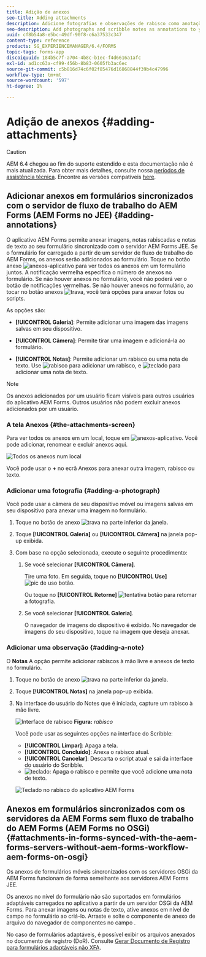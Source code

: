 ```yaml
---
title: Adição de anexos
seo-title: Adding attachments
description: Adicione fotografias e observações de rabisco como anotações à sua tarefa no aplicativo AEM Forms
seo-description: Add photographs and scribble notes as annotations to your task in the AEM Forms app
uuid: cf8b54a8-e5bc-49df-90f8-c6a37533c347
content-type: reference
products: SG_EXPERIENCEMANAGER/6.4/FORMS
topic-tags: forms-app
discoiquuid: 184b5c7f-a704-4b8c-b1ec-f4d6616a1afc
exl-id: ad1cc63a-cf99-456b-8b83-0605fb3ac6ec
source-git-commit: c5b816d74c6f02f85476d16868844f39b4c47996
workflow-type: tm+mt
source-wordcount: '597'
ht-degree: 1%

---
```


# Adição de anexos {#adding-attachments}

>[!CAUTION]
>
>AEM 6.4 chegou ao fim do suporte estendido e esta documentação não é mais atualizada. Para obter mais detalhes, consulte nossa [períodos de assistência técnica](https://helpx.adobe.com/br/support/programs/eol-matrix.html). Encontre as versões compatíveis [here](https://experienceleague.adobe.com/docs/).

## Adicionar anexos em formulários sincronizados com o servidor de fluxo de trabalho do AEM Forms (AEM Forms no JEE) {#adding-annotations}

O aplicativo AEM Forms permite anexar imagens, notas rabiscadas e notas de texto ao seu formulário sincronizado com o servidor AEM Forms JEE. Se o formulário for carregado a partir de um servidor de fluxo de trabalho do AEM Forms, os anexos serão adicionados ao formulário. Toque no botão anexo ![anexos-aplicativo](assets/attachments-app.png) para ver todos os anexos em um formulário juntos. A notificação vermelha especifica o número de anexos no formulário. Se não houver anexos no formulário, você não poderá ver o botão de notificações vermelhas. Se não houver anexos no formulário, ao tocar no botão anexos ![trava](assets/attch.png), você terá opções para anexar fotos ou scripts.

As opções são:

* **[!UICONTROL Galeria]**: Permite adicionar uma imagem das imagens salvas em seu dispositivo.

* **[!UICONTROL Câmera]**: Permite tirar uma imagem e adicioná-la ao formulário.

* **[!UICONTROL Notas]**: Permite adicionar um rabisco ou uma nota de texto. Use ![rabisco](assets/scribble.png) para adicionar um rabisco, e ![teclado](assets/keyboard.png) para adicionar uma nota de texto.

>[!NOTE]
>
>Os anexos adicionados por um usuário ficam visíveis para outros usuários do aplicativo AEM Forms. Outros usuários não podem excluir anexos adicionados por um usuário.

### A tela Anexos {#the-attachments-screen}

Para ver todos os anexos em um local, toque em ![anexos-aplicativo](assets/attachments-app.png). Você pode adicionar, renomear e excluir anexos aqui.

![Todos os anexos num local](assets/attachments-screen.png)

Você pode usar o **+** no ecrã Anexos para anexar outra imagem, rabisco ou texto.

### Adicionar uma fotografia {#adding-a-photograph}

Você pode usar a câmera de seu dispositivo móvel ou imagens salvas em seu dispositivo para anexar uma imagem no formulário.

1. Toque no botão de anexo ![trava](assets/attch.png) na parte inferior da janela.
1. Toque **[!UICONTROL Galeria]** ou **[!UICONTROL Câmera]** na janela pop-up exibida.
1. Com base na opção selecionada, execute o seguinte procedimento:

   1. Se você selecionar **[!UICONTROL Câmera]**.

      Tire uma foto. Em seguida, toque no **[!UICONTROL Use]** ![pic de uso](assets/use-pic.png) botão.

      Ou toque no **[!UICONTROL Retorne]** ![tentativa](assets/retake.png) botão para retomar a fotografia.

   1. Se você selecionar **[!UICONTROL Galeria]**.

      O navegador de imagens do dispositivo é exibido. No navegador de imagens do seu dispositivo, toque na imagem que deseja anexar.

### Adicionar uma observação {#adding-a-note}

O **Notas** A opção permite adicionar rabiscos à mão livre e anexos de texto no formulário.

1. Toque no botão de anexo ![trava](assets/attch.png) na parte inferior da janela.
1. Toque **[!UICONTROL Notas]** na janela pop-up exibida.
1. Na interface do usuário do Notes que é iniciada, capture um rabisco à mão livre.

   ![Interface de rabisco](assets/scribble-ui.png)
   **Figura:** *rabisco*

   Você pode usar as seguintes opções na interface do Scribble:

   * **[!UICONTROL Limpar]**: Apaga a tela.
   * **[!UICONTROL Concluído]**: Anexa o rabisco atual.
   * **[!UICONTROL Cancelar]**: Descarta o script atual e sai da interface do usuário do Scribble.
   * ![teclado](assets/keyboard.png): Apaga o rabisco e permite que você adicione uma nota de texto.

   ![Teclado no rabisco do aplicativo AEM Forms](assets/keyboard-inapp.png)

## Anexos em formulários sincronizados com os servidores da AEM Forms sem fluxo de trabalho do AEM Forms (AEM Forms no OSGi) {#attachments-in-forms-synced-with-the-aem-forms-servers-without-aem-forms-workflow-aem-forms-on-osgi}

Os anexos de formulários móveis sincronizados com os servidores OSGi da AEM Forms funcionam de forma semelhante aos servidores AEM Forms JEE.

Os anexos no nível do formulário não são suportados em formulários adaptáveis carregados no aplicativo a partir de um servidor OSGi da AEM Forms. Para anexar imagens ou notas de texto, ative anexos em nível de campo no formulário ao criá-lo. Arraste e solte o componente de anexo de arquivo do navegador de componentes no campo .

No caso de formulários adaptáveis, é possível exibir os arquivos anexados no documento de registro (DoR). Consulte [Gerar Documento de Registro para formulários adaptáveis não XFA](/help/forms/using/generate-document-of-record-for-non-xfa-based-adaptive-forms.md).
